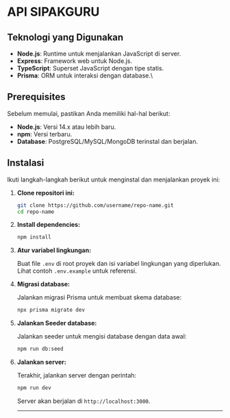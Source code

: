 # API SIPAKGURU

## Teknologi yang Digunakan

- **Node.js**: Runtime untuk menjalankan JavaScript di server.
- **Express**: Framework web untuk Node.js.
- **TypeScript**: Superset JavaScript dengan tipe statis.
- **Prisma**: ORM untuk interaksi dengan database.\

## Prerequisites

Sebelum memulai, pastikan Anda memiliki hal-hal berikut:

- **Node.js**: Versi 14.x atau lebih baru.
- **npm**: Versi terbaru.
- **Database**: PostgreSQL/MySQL/MongoDB terinstal dan berjalan.

## Instalasi

Ikuti langkah-langkah berikut untuk menginstal dan menjalankan proyek ini:

1. **Clone repositori ini:**

   ```bash
   git clone https://github.com/username/repo-name.git
   cd repo-name
    ```
2. **Install dependencies:**

   ```bash
   npm install
   ```
3. **Atur variabel lingkungan:**

   Buat file `.env` di root proyek dan isi variabel lingkungan yang diperlukan. Lihat contoh `.env.example` untuk referensi.

4. **Migrasi database:**

   Jalankan migrasi Prisma untuk membuat skema database:

   ```bash
   npx prisma migrate dev
   ```
5. **Jalankan Seeder database:**

   Jalankan seeder untuk mengisi database dengan data awal:

   ```bash
   npm run db:seed
   ```
6. **Jalankan server:**

   Terakhir, jalankan server dengan perintah:

   ```bash
   npm run dev
   ```
   Server akan berjalan di `http://localhost:3000`.

   ---